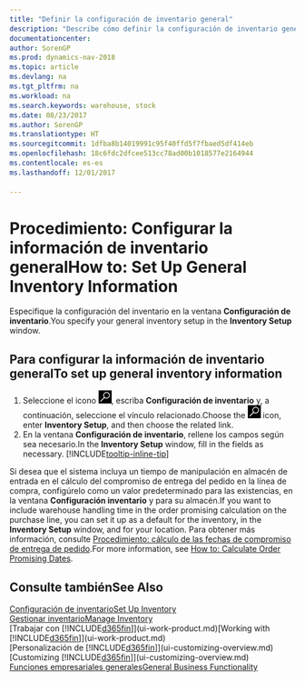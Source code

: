 ```yaml
---
title: "Definir la configuración de inventario general"
description: "Describe cómo definir la configuración de inventario general, como los números de serie y las ubicaciones, para poder, por ejemplo, administrar el almacén y las existencias."
documentationcenter: 
author: SorenGP
ms.prod: dynamics-nav-2018
ms.topic: article
ms.devlang: na
ms.tgt_pltfrm: na
ms.workload: na
ms.search.keywords: warehouse, stock
ms.date: 08/23/2017
ms.author: SorenGP
ms.translationtype: HT
ms.sourcegitcommit: 1dfba8b14019991c95f40ffd5f7fbaed5df414eb
ms.openlocfilehash: 18c6fdc2dfcee513cc78ad00b1018577e2164944
ms.contentlocale: es-es
ms.lasthandoff: 12/01/2017

---
```

# <a name="how-to-set-up-general-inventory-information"></a><span data-ttu-id="dee47-103">Procedimiento: Configurar la información de inventario general</span><span class="sxs-lookup"><span data-stu-id="dee47-103">How to: Set Up General Inventory Information</span></span>
<span data-ttu-id="dee47-104">Especifique la configuración del inventario en la ventana **Configuración de inventario**.</span><span class="sxs-lookup"><span data-stu-id="dee47-104">You specify your general inventory setup in the **Inventory Setup** window.</span></span>

## <a name="to-set-up-general-inventory-information"></a><span data-ttu-id="dee47-105">Para configurar la información de inventario general</span><span class="sxs-lookup"><span data-stu-id="dee47-105">To set up general inventory information</span></span>
1. <span data-ttu-id="dee47-106">Seleccione el icono ![Buscar página o informe](media/ui-search/search_small.png "icono Buscar página o informe"), escriba **Configuración de inventario** y, a continuación, seleccione el vínculo relacionado.</span><span class="sxs-lookup"><span data-stu-id="dee47-106">Choose the ![Search for Page or Report](media/ui-search/search_small.png "Search for Page or Report icon") icon, enter **Inventory Setup**, and then choose the related link.</span></span>
2. <span data-ttu-id="dee47-107">En la ventana **Configuración de inventario**, rellene los campos según sea necesario.</span><span class="sxs-lookup"><span data-stu-id="dee47-107">In the **Inventory Setup** window, fill in the fields as necessary.</span></span> [!INCLUDE[tooltip-inline-tip](includes/tooltip-inline-tip_md.md)]

<span data-ttu-id="dee47-108">Si desea que el sistema incluya un tiempo de manipulación en almacén de entrada en el cálculo del compromiso de entrega del pedido en la línea de compra, configúrelo como un valor predeterminado para las existencias, en la ventana **Configuración inventario** y para su almacén.</span><span class="sxs-lookup"><span data-stu-id="dee47-108">If you want to include warehouse handling time in the order promising calculation on the purchase line, you can set it up as a default for the inventory, in the **Inventory Setup** window, and for your location.</span></span> <span data-ttu-id="dee47-109">Para obtener más información, consulte [Procedimiento: cálculo de las fechas de compromiso de entrega de pedido](sales-how-to-calculate-order-promising-dates.md).</span><span class="sxs-lookup"><span data-stu-id="dee47-109">For more information, see [How to: Calculate Order Promising Dates](sales-how-to-calculate-order-promising-dates.md).</span></span>  

## <a name="see-also"></a><span data-ttu-id="dee47-110">Consulte también</span><span class="sxs-lookup"><span data-stu-id="dee47-110">See Also</span></span>
[<span data-ttu-id="dee47-111">Configuración de inventario</span><span class="sxs-lookup"><span data-stu-id="dee47-111">Set Up Inventory</span></span>](inventory-setup-inventory.md)  
[<span data-ttu-id="dee47-112">Gestionar inventario</span><span class="sxs-lookup"><span data-stu-id="dee47-112">Manage Inventory</span></span>](inventory-manage-inventory.md)  
<span data-ttu-id="dee47-113">[Trabajar con [!INCLUDE[d365fin](includes/d365fin_md.md)]](ui-work-product.md)</span><span class="sxs-lookup"><span data-stu-id="dee47-113">[Working with [!INCLUDE[d365fin](includes/d365fin_md.md)]](ui-work-product.md)</span></span>  
<span data-ttu-id="dee47-114">[Personalización de [!INCLUDE[d365fin](includes/d365fin_md.md)]](ui-customizing-overview.md)</span><span class="sxs-lookup"><span data-stu-id="dee47-114">[Customizing [!INCLUDE[d365fin](includes/d365fin_md.md)]](ui-customizing-overview.md)</span></span>  
[<span data-ttu-id="dee47-115">Funciones empresariales generales</span><span class="sxs-lookup"><span data-stu-id="dee47-115">General Business Functionality</span></span>](ui-across-business-areas.md)

